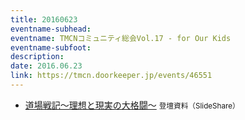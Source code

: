 ```yaml
---
title: 20160623
eventname-subhead:
eventname: TMCNコミュニティ総会Vol.17 - for Our Kids
eventname-subfoot:
description:
date: 2016.06.23
link: https://tmcn.doorkeeper.jp/events/46551
---
```

- [道場戦記～理想と現実の⼤格闘～](https://www.slideshare.net/togazo/episodeofkodairadojo2016june) <small>登壇資料（SlideShare）</small>
